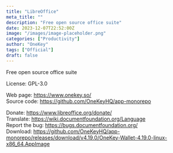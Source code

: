 ```yaml
---
title: "LibreOffice"
meta_title: ""
description: "Free open source office suite"
date: 2023-12-07T22:52:00Z
image: "/images/image-placeholder.png"
categories: ["Productivity"]
author: "OneKey"
tags: ["Official"]
draft: false
---
```


Free open source office suite

License: GPL-3.0

Web page: https://www.onekey.so/  
Source code: https://github.com/OneKeyHQ/app-monorepo

Donate: https://www.libreoffice.org/donate/  
Translate: https://wiki.documentfoundation.org/Language  
Report the bug: https://bugs.documentfoundation.org/  
Download: https://github.com/OneKeyHQ/app-monorepo/releases/download/v4.19.0/OneKey-Wallet-4.19.0-linux-x86_64.AppImage
